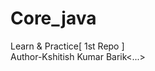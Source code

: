 # Core_java
Learn &amp; Practice[ 1st Repo ]
<br>
Author-Kshitish Kumar Barik<...>
<!--Certainly, here are some common Git commands in bullet points:

**Configuration:**

- `git config`: Configure Git settings, including user name and email.
- `git config --global`: Set global Git configuration settings.
- `git config --list`: List Git configuration settings.

**Initializing a Repository:**

- `git init`: Initialize a new Git repository in the current directory.

**Cloning and Creating Copies:**

- `git clone <repository_url>`: Clone a remote repository to create a local copy.
- `git clone <repository_url> <local_directory>`: Clone a repository into a specific local directory.

**Adding and Committing Changes:**

- `git add <file>`: Add changes from a file to the staging area.
- `git add .` or `git add -A`: Add all changes to the staging area.
- `git commit -m "<message>"`: Commit staged changes with a descriptive message.

**Checking the Status:**

- `git status`: Check the status of files in the working directory.
- `git log`: Display the commit history.
- `git log --oneline`: Display a condensed commit history.

**Branching:**

- `git branch`: List all branches in the repository.
- `git branch <branch_name>`: Create a new branch.
- `git checkout <branch_name>`: Switch to a different branch.
- `git checkout -b <branch_name>`: Create and switch to a new branch.
- `git merge <branch_name>`: Merge changes from one branch into the current branch.

**Remote Repositories:**

- `git remote`: List remote repositories.
- `git remote add <name> <repository_url>`: Add a remote repository.
- `git push <remote_name> <branch_name>`: Push commits to a remote repository.
- `git pull <remote_name> <branch_name>`: Fetch changes from a remote repository and merge them into the current branch.
- `git fetch <remote_name>`: Fetch changes from a remote repository.

**Undoing Changes:**

- `git reset <file>`: Unstage changes from the staging area.
- `git reset --hard`: Discard all changes and reset to the last commit.
- `git revert <commit>`: Create a new commit that undoes changes from a specific commit.

**Tagging:**

- `git tag <tag_name>`: Create a new tag at the current commit.
- `git tag -a <tag_name> -m "<message>"`: Create an annotated tag with a message.
- `git push --tags`: Push tags to a remote repository.

**Collaboration:**

- `git clone <repository_url>`: Clone a remote repository to collaborate.
- `git fetch`: Fetch changes from a remote repository.
- `git pull`: Fetch and merge changes from a remote repository.
- `git push`: Push commits to a remote repository.
- `git branch -r`: List remote branches.

**Gitignore:**

- `.gitignore`: Create and edit a `.gitignore` file to specify files or directories to ignore.
-->
 

